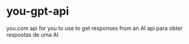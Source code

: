 # you-gpt-api

you.com api for you to use to get responses from an AI
api para obter respostas de uma AI
